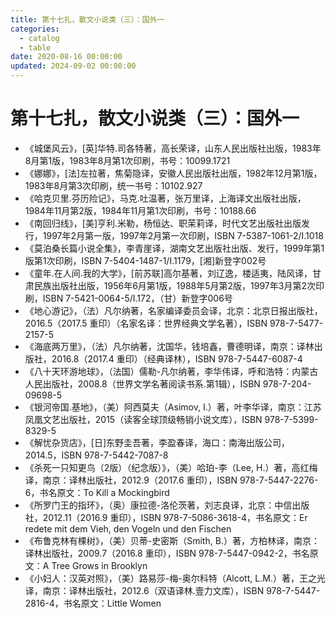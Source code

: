 ```yaml
---
title: 第十七扎，散文小说类（三）：国外一
categories:
  - catalog
  - table
date: 2020-08-16 00:00:00
updated: 2024-09-02 00:00:00
---
```


# 第十七扎，散文小说类（三）：国外一 #

- 《城堡风云》，[英]华特.司各特著，高长荣译，山东人民出版社出版，1983年8月第1版，1983年8月第1次印刷，书号：10099.1721
- 《娜娜》，[法]左拉著，焦菊隐译，安徽人民出版社出版，1982年12月第1版，1983年8月第3次印刷，统一书号：10102.927
- 《哈克贝里.芬历险记》，马克.吐温著，张万里译，上海译文出版社出版，1984年11月第2版，1984年11月第1次印刷，书号：10188.66
- 《南回归线》，[美]亨利.米勒，杨恒达、职茉莉译，时代文艺出版社出版发行，1997年2月第一版，1997年2月第一次印刷，ISBN 7-5387-1061-2/I.1018
- 《莫泊桑长篇小说全集》，李青崖译，湖南文艺出版社出版、发行，1999年第1版第1次印刷，ISBN 7-5404-1487-1/I.1179，[湘]新登字002号
- 《童年.在人间.我的大学》，[前苏联]高尔基著，刘辽逸，楼适夷，陆风译，甘肃民族出版社出版，1956年6月第1版，1988年5月第2版，1997年3月第2次印刷，ISBN 7-5421-0064-5/I.172，（甘）新登字006号
- 《地心游记》，（法）凡尔纳著，名家编译委员会译，北京：北京日报出版社，2016.5（2017.5 重印）（名家名译：世界经典文学名著），ISBN 978-7-5477-2157-5
- 《海底两万里》，（法）凡尔纳著，沈国华，钱培鑫，曹德明译，南京：译林出版社，2016.8（2017.4 重印）（经典译林），ISBN 978-7-5447-6087-4
- 《八十天环游地球》，（法国）儒勒-凡尔纳著，李华伟译，呼和浩特：内蒙古人民出版社，2008.8（世界文学名著阅读书系.第1辑），ISBN 978-7-204-09698-5
- 《银河帝国.基地》，（美）阿西莫夫（Asimov, I.）著，叶李华译，南京：江苏凤凰文艺出版社，2015（读客全球顶级畅销小说文库），ISBN 978-7-5399-8329-5
- 《解忧杂货店》，[日]东野圭吾著，李盈春译，海口：南海出版公司，2014.5，ISBN 978-7-5442-7087-8
- 《杀死一只知更鸟（2版）（纪念版）》，（美）哈珀-李（Lee, H.）著，高红梅译，南京：译林出版社，2012.9（2017.6 重印），ISBN 978-7-5447-2276-6，书名原文：To Kill a Mockingbird
- 《所罗门王的指环》，（奥）康拉德-洛伦茨著，刘志良译，北京：中信出版社，2012.11（2016.9 重印），ISBN 978-7-5086-3618-4，书名原文：Er redete mit dem Vieh, den Vogeln und den Fischen
- 《布鲁克林有棵树》，（美）贝蒂-史密斯（Smith, B.）著，方柏林译，南京：译林出版社，2009.7（2016.8 重印），ISBN 978-7-5447-0942-2，书名原文：A Tree Grows in Brooklyn
- 《小妇人：汉英对照》，（美）路易莎-梅-奥尔科特（Alcott, L.M.）著，王之光译，南京：译林出版社，2012.6（双语译林.壹力文库），ISBN 978-7-5447-2816-4，书名原文：Little Women
